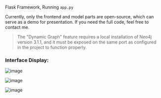 Flask Framework, Running `app.py`

Currently, only the frontend and model parts are open-source, which can serve as a demo for presentation. If you need the full code, feel free to contact me.

> The "Dynamic Graph" feature requires a local installation of Neo4j version 3.1.1, and it must be exposed on the same port as configured in the project to function properly.

### Interface Display:

![image](https://github.com/user-attachments/assets/262c75c8-8024-4361-8162-e9b5270d1150)

![image](https://github.com/user-attachments/assets/303df908-db3f-4068-a6b1-10caa1acc1cb)

![image](https://github.com/user-attachments/assets/13dac7bd-341c-420b-84c9-c1fd8a03b8a6)


